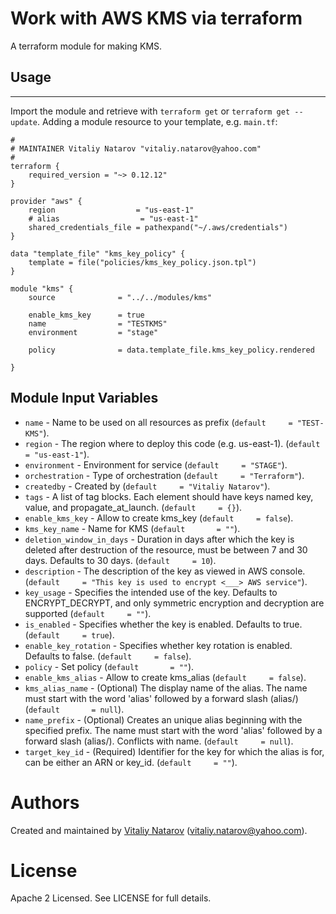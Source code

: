# Work with AWS KMS via terraform

A terraform module for making KMS.

## Usage
----------------------

Import the module and retrieve with ```terraform get``` or ```terraform get --update```. Adding a module resource to your template, e.g. `main.tf`:

```
#
# MAINTAINER Vitaliy Natarov "vitaliy.natarov@yahoo.com"
#
terraform {
    required_version = "~> 0.12.12"
}

provider "aws" {
    region                  = "us-east-1"
    # alias                  = "us-east-1"
    shared_credentials_file = pathexpand("~/.aws/credentials")
}

data "template_file" "kms_key_policy" {
    template = file("policies/kms_key_policy.json.tpl")
}

module "kms" {
    source              = "../../modules/kms"

    enable_kms_key      = true
    name                = "TESTKMS"
    environment         = "stage"

    policy              = data.template_file.kms_key_policy.rendered

}

```

Module Input Variables
----------------------

- `name` - Name to be used on all resources as prefix (`default     = "TEST-KMS"`).
- `region` - The region where to deploy this code (e.g. us-east-1). (`default     = "us-east-1"`).
- `environment` - Environment for service (`default     = "STAGE"`).
- `orchestration` - Type of orchestration (`default     = "Terraform"`).
- `createdby` - Created by (`default     = "Vitaliy Natarov"`).
- `tags` - A list of tag blocks. Each element should have keys named key, value, and propagate_at_launch. (`default     = {}`).
- `enable_kms_key` - Allow to create kms_key (`default     = false`).
- `kms_key_name` - Name for KMS (`default       = ""`).
- `deletion_window_in_days` - Duration in days after which the key is deleted after destruction of the resource, must be between 7 and 30 days. Defaults to 30 days. (`default     = 10`).
- `description` - The description of the key as viewed in AWS console. (`default     = "This key is used to encrypt <___> AWS service"`).
- `key_usage` - Specifies the intended use of the key. Defaults to ENCRYPT_DECRYPT, and only symmetric encryption and decryption are supported (`default     = ""`).
- `is_enabled` - Specifies whether the key is enabled. Defaults to true. (`default     = true`).
- `enable_key_rotation` - Specifies whether key rotation is enabled. Defaults to false. (`default     = false`).
- `policy` - Set policy (`default       = ""`).
- `enable_kms_alias` - Allow to create kms_alias (`default     = false`).
- `kms_alias_name` - (Optional) The display name of the alias. The name must start with the word 'alias' followed by a forward slash (alias/) (`default       = null`).
- `name_prefix` - (Optional) Creates an unique alias beginning with the specified prefix. The name must start with the word 'alias' followed by a forward slash (alias/). Conflicts with name. (`default     = null`).
- `target_key_id` - (Required) Identifier for the key for which the alias is for, can be either an ARN or key_id. (`default     = ""`).

Authors
=======

Created and maintained by [Vitaliy Natarov](https://github.com/SebastianUA)
(vitaliy.natarov@yahoo.com).

License
=======

Apache 2 Licensed. See LICENSE for full details.
